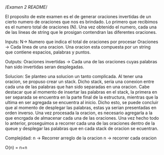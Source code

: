 /*Examen 2 README*/

El proposito de este examen es el de generar oraciones invertidas de un cierto numero de 
oraciones que nos es brindado. Lo primero que recibimos es el numero total de oraciones (N).
Una vez obtenido el numero, cada una de las lineas de string que le prosigan contendran 
las diferentes oraciones. 

Inputs:
N-> Numero que indica el total de oraciones por procesar
Oraciones ->  Cada linea de una oracion. Una oracion esta compuesta por un string que contiene
espacios, palabras y puntos. 

Outputs:
Oraciones invertidas ->  Cada una de las oraciones cuyas palabras han sido invertidas 
seran desplegadas. 

Solucion:
Se planteo una solucion un tanto complicada. Al tener una oracion, se propuso crear un stack. 
Dicho stack, seria una conexion entre cada una de las palabras que han sido separadas 
en una oracion. Cabe destacar que al momento de insertar las palabras en el stack, la primera en 
ser separada se encuentra en la parte final de la estructura, mientras que la ultima en ser agregada se encuentra
al inicio. Dicho esto, se puede concluir que al momento de desplegar las palabras, estas ya serian presentadas
en orden inverso. Una vez procesada la oracion, es necesario agregarla a la que encrgada de almacenar
cada una de las oraciones. Una vez hecho todo lo anterior, proseguimos a recorrer cada una de las 
oraciones dentro de la queue y desplegar las palabras que en cada stack de oracion se
ecuentran. 

Complejidad:
n -> Recorrer arreglo de la oracion
n -> recorrer cada oracion

O(n) = n+n